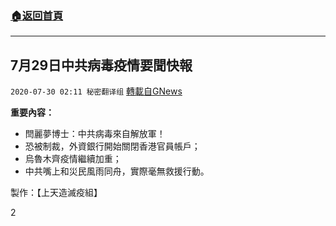 ###  [:house:返回首頁](https://github.com/ourhimalayas/txt)
---

## 7月29日中共病毒疫情要聞快報
`2020-07-30 02:11 秘密翻译组` [轉載自GNews](https://gnews.org/zh-hant/279903/)

**重要內容：**

- 閆麗夢博士：中共病毒來自解放軍！
- 恐被制裁，外資銀行開始關閉香港官員帳戶；
- 烏魯木齊疫情繼續加重；
- 中共嘴上和災民風雨同舟，實際毫無救援行動。




製作：【上天造滅疫組】

2
